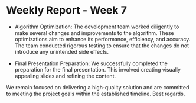 <H1>Weekly Report - Week 7</h1>

- Algorithm Optimization: The development team worked diligently to make several changes and improvements to the algorithm. These optimizations aim to enhance its performance, efficiency, and accuracy. The team conducted rigorous testing to ensure that the changes do not introduce any unintended side effects.
  
- Final Presentation Preparation: We successfully completed the preparation for the final presentation. This involved creating visually appealing slides and refining the content.
  
We remain focused on delivering a high-quality solution and are committed to meeting the project goals within the established timeline.
Best regards,